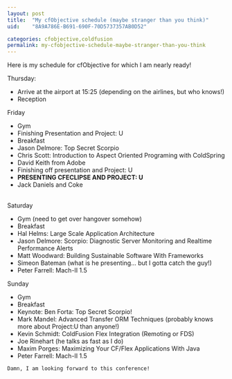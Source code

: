 ```yaml
---
layout: post
title:  "My cfObjective schedule (maybe stranger than you think)"
uid:	"8A9A786E-B691-690F-70D5737357AB0D52"

categories: cfobjective,coldfusion
permalink: my-cfobjective-schedule-maybe-stranger-than-you-think
---
```

Here is my schedule for cfObjective for which I am nearly ready!

Thursday:
	<ul>
		<li>Arrive at the airport at 15:25 (depending on the airlines, but who knows!)</li>
		<li>Reception</li>
	</ul>
	
Friday
	<ul>
		<li>Gym</li>
		<li>Finishing Presentation and Project: U</li>
		<li>Breakfast</li>
		<li>Jason Delmore: Top Secret Scorpio</li>
		<li>Chris Scott: Introduction to Aspect Oriented Programing with ColdSpring</li>
		<li>David Keith from Adobe</li>
		<li>Finishing off presentation and Project: U</li>
		<li><strong>PRESENTING CFECLIPSE AND PROJECT: U</strong></li>
		<li>Jack Daniels and Coke</li>		
	</ul>
	
Saturday
	<ul>
		<li>Gym (need to get over hangover somehow)</li>
		<li>Breakfast</li>
		<li>Hal Helms: Large Scale Application Architecture</li>
		<li>Jason Delmore: Scorpio: Diagnostic Server Monitoring and Realtime Performance Alerts</li>
		<li>Matt Woodward: Building Sustainable Software With Frameworks</li>
		<li>Simeon Bateman (what is he presenting... but I gotta catch the guy!)</li>
		<li>Peter Farrell: Mach-II 1.5</li>
	</ul>
	
Sunday
	<ul>
		<li>Gym</li>
		<li>Breakfast</li>
		<li>Keynote: Ben Forta: Top Secret Scorpio!</li>
		<li>Mark Mandel: Advanced Transfer ORM Techniques (probably knows more about Project:U than anyone!)</li>
		<li> Kevin Schmidt: ColdFusion Flex Integration (Remoting or FDS)</li>
		<li>Joe Rinehart (he talks as fast as I do)</li>
		<li> Maxim Porges: Maximizing Your CF/Flex Applications With Java</li>
		<li>Peter Farrell: Mach-II 1.5</li>
	</ul>
	
	
	Damn, I am looking forward to this conference!